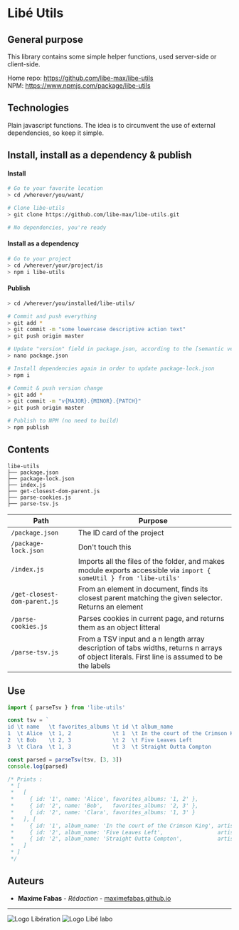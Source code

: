 # Libé Utils

## General purpose

This library contains some simple helper functions, used server-side or client-side.

Home repo: https://github.com/libe-max/libe-utils<br/>
NPM: https://www.npmjs.com/package/libe-utils

## Technologies

Plain javascript functions. The idea is to circumvent the use of external dependencies, so keep it simple.

## Install, install as a dependency & publish

#### Install

```bash
# Go to your favorite location
> cd /wherever/you/want/

# Clone libe-utils
> git clone https://github.com/libe-max/libe-utils.git

# No dependencies, you're ready
```

#### Install as a dependency

```bash
# Go to your project
> cd /wherever/your/project/is
> npm i libe-utils
```

#### Publish

```bash
> cd /wherever/you/installed/libe-utils/

# Commit and push everything
> git add *
> git commit -m "some lowercase descriptive action text"
> git push origin master

# Update "version" field in package.json, according to the [semantic versionning](https://semver.org/) method.
> nano package.json

# Install dependencies again in order to update package-lock.json
> npm i

# Commit & push version change
> git add *
> git commit -m "v{MAJOR}.{MINOR}.{PATCH}"
> git push origin master

# Publish to NPM (no need to build)
> npm publish
```


## Contents

```
libe-utils
├── package.json
├── package-lock.json
├── index.js
├── get-closest-dom-parent.js
├── parse-cookies.js
├── parse-tsv.js
```

| Path                   | Purpose                                                      |
| ---------------------- | ------------------------------------------------------------ |
| `/package.json`        | The ID card of the project                                   |
| `/package-lock.json`   | Don't touch this                                             |
| `/index.js`            | Imports all the files of the folder, and makes module exports accessible via `import { someUtil } from 'libe-utils'`|
| `/get-closest-dom-parent.js`| From an element in document, finds its closest parent matching the given selector. Returns an element|
| `/parse-cookies.js`    | Parses cookies in current page, and returns them as an object litteral|
| `/parse-tsv.js`        | From a TSV input and a n length array description of tabs widths, returns n arrays of object literals. First line is assumed to be the labels|


## Use

```jsx
import { parseTsv } from 'libe-utils'

const tsv = `
id \t name   \t favorites_albums \t id \t album_name                       \t artist_name  \n
1  \t Alice  \t 1, 2             \t 1  \t In the court of the Crimson King \t King Crimson \n
2  \t Bob    \t 2, 3             \t 2  \t Five Leaves Left                 \t Nick Drake   \n
3  \t Clara  \t 1, 3             \t 3  \t Straight Outta Compton           \t N.W.A        \n`

const parsed = parseTsv(tsv, [3, 3])
console.log(parsed)

/* Prints :
 * [
 *   [
 *     { id: '1', name: 'Alice', favorites_albums: '1, 2' },
 *     { id: '2', name: 'Bob',   favorites_albums: '2, 3' },
 *     { id: '2', name: 'Clara', favorites_albums: '1, 3' }
 *   ], [
 *     { id: '1', album_name: 'In the court of the Crimson King', artist_name: 'King Crimson' },
 *     { id: '2', album_name: 'Five Leaves Left',                 artist_name: 'Nick Drake'   },
 *     { id: '2', album_name: 'Straight Outta Compton',           artist_name: 'N.W.A'        }
 *   ]
 * ]
 */

```

## Auteurs

- **Maxime Fabas** - _Rédaction_ - [maximefabas.github.io](https://maximefabas.github.io)

___
![Logo Libération](https://www.liberation.fr/apps/static/assets/liberation-logo_raster_64.png)       ![Logo Libé labo](https://www.liberation.fr/apps/static/assets/libe-labo-logo_raster_64.png)



